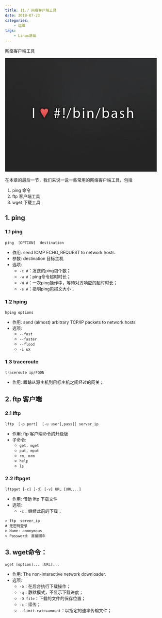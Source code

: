 ```yaml
---
title: 11.7 网络客户端工具
date: 2018-07-23
categories:
    - 运维
tags:
    - Linux基础
---
```


网络客户端工具

![linux-mt](/images/linux_mt/linux_mt.jpg)
<!-- more -->


在本章的最后一节，我们来说一说一些常用的网络客户端工具，包括
1. ping 命令
2. ftp 客户端工具
3. wget 下载工具

## 1. ping    
### 1.1 ping
`ping  [OPTION]  destination`
- 作用: send ICMP ECHO_REQUEST to network hosts
- 参数: destination 目标主机
- 选项:
    - `-c #`：发送的ping包个数；
    - `-w #`：ping命令超时时长；
    - `-W #`：一次ping操作中，等待对方响应的超时时长；
    - `-s #`：指明ping包报文大小；

### 1.2 hping
`hping options`
- 作用: send (almost) arbitrary TCP/IP packets to network hosts      
- 选项:
    - `--fast`
    - `--faster`
    - `--flood`
    - `-i uX`

### 1.3 traceroute
`traceroute ip/FQDN`
- 作用: 跟踪从源主机到目标主机之间经过的网关；

## 2. ftp 客户端    
### 2.1 lftp
`lftp  [-p port]  [-u user[,pass]] server_ip`
- 作用: ftp 客户端命令的升级版
- 子命令:
    - `get, mget`
    - `put, mput`
    - `rm, mrm`
    - `help`
    - `ls`

### 2.2 lftpget
`lftpget [-c] [-d] [-v] URL [URL...]`
- 作用: 借助 lftp 下载文件
- 选项:
    - `-c`：继续此前的下载；

```
> ftp  server_ip
# 无密码登录
> Name: anonymous
> Password: 直接回车
```

## 3. wget命令：
`wget [option]... [URL]...`
- 作用: The non-interactive network downloader.
- 选项:
    - `-b`：在后台执行下载操作；
    - `-q`：静默模式，不显示下载进度；
    - `-O file`：下载的文件的保存位置；
    - `-c`：续传；
    - `--limit-rate=amount`：以指定的速率传输文件；
